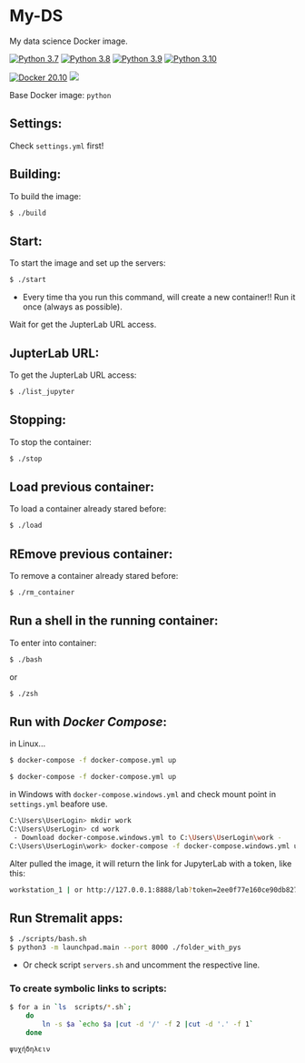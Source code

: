 # My-DS
My data science Docker image.

[![Python 3.7](https://img.shields.io/badge/Python-3.7-gree.svg)](https://www.python.org/downloads/release/python-370/)
[![Python 3.8](https://img.shields.io/badge/Python-3.8-gree.svg)](https://www.python.org/downloads/release/python-380/)
[![Python 3.9](https://img.shields.io/badge/Python-3.9-gree.svg)](https://www.python.org/downloads/release/python-390/)
[![Python 3.10](https://img.shields.io/badge/Python-3.10-gree.svg)](https://www.python.org/downloads/release/python-3100/)

[![Docker 20.10](https://img.shields.io/badge/Docker%20Engine-20.10-blue.svg)](https://docs.docker.com/engine/release-notes/)
![](https://img.shields.io/badge/Work%20on-Linux%20%26%20macOS-blue)


Base Docker image: `python`

## Settings:
Check `settings.yml` first!

## Building:
To build the image:

```bash
$ ./build
```

## Start:
To start the image and set up the servers:

```bash
$ ./start
```
- Every time tha you run this command, will create a new container!! Run it once (always as possible).

Wait for get the JupterLab URL access.

## JupterLab URL:
To get the JupterLab URL access:

```bash
$ ./list_jupyter
```

## Stopping:
To stop the container:

```bash
$ ./stop
```

## Load previous container:
To load a container already stared before:

```bash
$ ./load
```

## REmove previous container:
To remove a container already stared before:

```bash
$ ./rm_container
```

## Run a shell in the running container:
To enter into container:

```bash
$ ./bash
```

or

```bash
$ ./zsh
```


## Run with *Docker Compose*:

in Linux...

```bash
$ docker-compose -f docker-compose.yml up
```

```bash
$ docker-compose -f docker-compose.yml up
```
in Windows with `docker-compose.windows.yml` and check mount point in `settings.yml` beafore use.

```bash
C:\Users\UserLogin> mkdir work
C:\Users\UserLogin> cd work
 - Download docker-compose.windows.yml to C:\Users\UserLogin\work -
C:\Users\UserLogin\work> docker-compose -f docker-compose.windows.yml up
```

Alter pulled the image, it will return the link for JupyterLab with a token, like this:

```bash
workstation_1 | or http://127.0.0.1:8888/lab?token=2ee0f77e160ce90db827324b66a516c3b26e04e5c7a5e511
```

## Run Stremalit apps:

```bash
$ ./scripts/bash.sh
$ python3 -m launchpad.main --port 8000 ./folder_with_pys
```

- Or check script `servers.sh` and uncomment the respective line.

### To create symbolic links to scripts:

```bash
$ for a in `ls  scripts/*.sh`;
    do
        ln -s $a `echo $a |cut -d '/' -f 2 |cut -d '.' -f 1`
    done
```

`ψυχήδηλειν`
